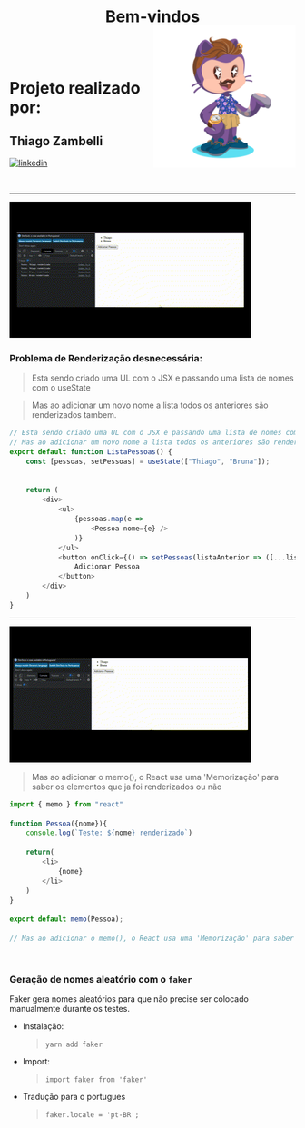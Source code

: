 <h1 align="center">Bem-vindos</h1>
&nbsp;
<img align="right" width="250px" style="margin-top:-20px" src="public/assets/eu.png">

</br>
</br>

<div dsplay="inline-block">
 
 <h1 align="left">Projeto realizado por:</h1>
 <h2 align="left">Thiago Zambelli</h2>
 
  <a href="https://www.linkedin.com/in/thiagozambelli">
    <img width="80px" src="https://i.ibb.co/RyZx12b/linkedin.png" alt="linkedin" style="vertical-align:top;">
  </a>
</div>


&nbsp;

---
![Alt text](public/assets/renderiza%C3%A7%C3%A3oDesnecessaria.gif)

### Problema de Renderização desnecessária:
> Esta sendo criado uma UL com o JSX e passando uma lista de nomes com o useState

> Mas ao adicionar um novo nome a lista todos os anteriores são renderizados tambem.


~~~JavaScript
// Esta sendo criado uma UL com o JSX e passando uma lista de nomes com o useState
// Mas ao adicionar um novo nome a lista todos os anteriores são renderizados tambem.
export default function ListaPessoas() {
    const [pessoas, setPessoas] = useState(["Thiago", "Bruna"]);

    
    return (
        <div>
            <ul>
                {pessoas.map(e => 
                    <Pessoa nome={e} />
                )}
            </ul>
            <button onClick={() => setPessoas(listaAnterior => ([...listaAnterior, "Pedrinho"]))}> 
                Adicionar Pessoa
            </button>
        </div>
    )
}
~~~

---
![Alt text](public/assets/renderiza%C3%A7%C3%A3oComMemo.gif)

> Mas ao adicionar o memo(), o React usa uma 'Memorização' para saber os elementos que ja foi renderizados ou não
~~~JavaScript
import { memo } from "react"

function Pessoa({nome}){
    console.log(`Teste: ${nome} renderizado`)

    return(
        <li>
            {nome}
        </li>
    )
}

export default memo(Pessoa);

// Mas ao adicionar o memo(), o React usa uma 'Memorização' para saber os elementos que ja foi renderizados ou não
~~~

&nbsp;
&nbsp;

### Geração de nomes aleatório com o `faker`

Faker gera nomes aleatórios para que não precise ser colocado manualmente durante os testes.

- Instalação:
    > `yarn add faker`

- Import:
    > `import faker from 'faker'`

- Tradução para o portugues
    > `faker.locale = 'pt-BR';`